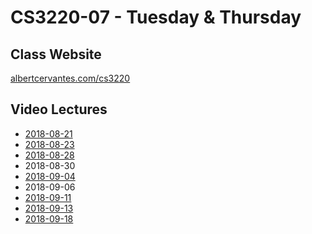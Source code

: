 # CS3220-07 - Tuesday & Thursday

## Class Website
[albertcervantes.com/cs3220](http://albertcervantes.com/cs3220)

## Video Lectures
- [2018-08-21](http://albertcervantes.com/cs3220/lectures/cs3220-2018-08-21-ttr.mp4)
- [2018-08-23](http://albertcervantes.com/cs3220/lectures/cs3220-2018-08-23-ttr.mp4)
- [2018-08-28](http://albertcervantes.com/cs3220/lectures/cs3220-2018-08-28-ttr.mp4)
- 2018-08-30
- [2018-09-04](http://albertcervantes.com/cs3220/lectures/cs3220-2018-09-04-ttr.mp4)
- 2018-09-06
- [2018-09-11](http://albertcervantes.com/cs3220/lectures/cs3220-2018-09-11-ttr.mp4)
- [2018-09-13](http://albertcervantes.com/cs3220/lectures/cs3220-2018-09-13-ttr.mp4)
- [2018-09-18](http://albertcervantes.com/cs3220/lectures/cs3220-2018-09-18-ttr.mp4)
